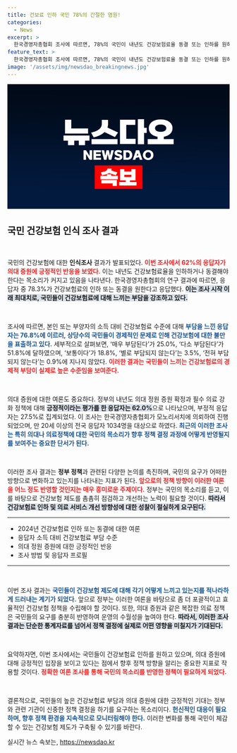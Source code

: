 ```yaml
---
title: 건보료 인하 국민 78%의 간절한 염원!
categories:
  - News
excerpt: >
  한국경영자총협회 조사에 따르면, 78%의 국민이 내년도 건강보험료율 동결 또는 인하를 원하며, 62%는 의대 증원에 긍정적입니다. 건강보험 부담을 느끼는 시민의 목소리를 담은 이번 결과는 국민의 요구가 무엇인지 명확히 보여줍니다.
feature_text: >
  한국경영자총협회 조사에 따르면, 78%의 국민이 내년도 건강보험료율 동결 또는 인하를 원하며, 62%는 의대 증원에 긍정적입니다. 건강보험 부담을 느끼는 시민의 목소리를 담은 이번 결과는 국민의 요구가 무엇인지 명확히 보여줍니다.
image: '/assets/img/newsdao_breakingnews.jpg'
---
```


<p><img src="/assets/img/newsdao_breakingnews.jpg" alt="pcversion 속보" /></p>

<h2 data-ke-size="size26">국민 건강보험 인식 조사 결과</h2>

<p data-ke-size="size16">&nbsp;</p>

<p>국민의 건강보험에 대한 <b>인식조사</b> 결과가 발표되었다. <b><span style="color: #ee2323;">이번 조사에서 62%의 응답자가 의대 증원에 긍정적인 반응을 보였다.</span></b> 이는 내년도 건강보험료율을 인하하거나 동결해야 한다는 목소리가 커지고 있음을 나타낸다. 한국경영자총협회의 연구 결과에 따르면, 응답자 중 78.3%가 건강보험료의 인하 또는 동결을 원한다고 응답했다. <b><span style="background-color: #21538527;">이는 조사 시작 이래 최대치로, 국민들이 건강보험료에 대해 느끼는 부담을 강조하고 있다.</span></b> </p>

<p data-ke-size="size16">&nbsp;</p>

<p>조사에 따르면, 본인 또는 부양자의 소득 대비 건강보험료 수준에 대해 <b><span style="color: #1a5490;">부담을 느낀 응답자는 76.8%에 이르러, 상당수의 국민들이 경제적인 문제로 인해 건강보험에 대한 불만을 표출하고 있다.</span></b> 세부적으로 살펴보면, ‘매우 부담된다’가 25.0%, ‘다소 부담된다’가 51.8%에 달하였으며, ‘보통이다’가 18.8%, ‘별로 부담되지 않는다’는 3.5%, ‘전혀 부담되지 않는다’는 0.9%에 지나지 않았다. <b><span style="color: #ee2323;">이러한 결과는 국민들이 느끼는 건강보험료의 경제적 부담이 실제로 높은 수준임을 보여준다.</span></b></p>

<p data-ke-size="size16">&nbsp;</p>

<p>의대 증원에 대한 여론도 중요하다. 정부의 내년도 의대 정원 증원 확정과 필수 의료 강화 정책에 대해 <b><span style="background-color: #21538527;">긍정적이라는 평가를 한 응답자는 62.0%</span></b>으로 나타났으며, 부정적 응답자는 27.5%로 집계되었다. 이 조사는 한국경영자총협회가 모노리서치에 의뢰하여 진행되었으며, 만 20세 이상의 전국 응답자 1034명을 대상으로 하였다. <b><span style="color: #1a5490;">최근의 이러한 조사는 특히 의대나 의료정책에 대한 국민의 목소리가 향후 정책 결정 과정에 어떻게 반영될지를 보여주는 중요한 단서가 된다.</span></b></p>

<p data-ke-size="size16">&nbsp;</p>

<p>이러한 조사 결과는 <b>정부 정책</b>과 관련된 다양한 논의를 촉진하며, 국민의 요구가 어떠한 방향으로 변화하고 있는지를 나타내는 지표가 된다. <b><span style="color: #ee2323;">앞으로의 정책 방향이 이러한 여론을 어느 정도 반영할 것인지는 매우 흥미로운 주제이다.</span></b> 정부는 국민의 목소리를 듣고, 이를 바탕으로 건강보험 제도를 촘촘히 점검하고 개선하는 노력이 필요할 것이다. <b><span style="background-color: #21538527;">따라서 건강보험료 인하 및 의료 서비스 개선 방향성에 대한 성찰이 절실하게 요구된다.</span></b></p>

<hr>

<ul>
    <li>2024년 건강보험료 인하 또는 동결에 대한 여론</li>
    <li>응답자 소득 대비 건강보험료 부담 수준</li>
    <li>의대 정원 증원에 대한 긍정적인 반응</li>
    <li>조사 방법 및 응답자 프로필</li>
</ul> 

<hr>

<p data-ke-size="size16">&nbsp;</p>

<p>이번 조사 결과는 <b><span style="color: #1a5490;">국민들이 건강보험 제도에 대해 각기 어떻게 느끼고 있는지를 적나라하게 드러내는 계기가 되었다.</span></b> 앞으로 정부는 이러한 여론을 바탕으로 좀 더 포괄적이고 효율적인 건강보험 정책을 수립해야 할 것이다. 또한, 의대 증원과 같은 복잡한 의료 정책은 국민들의 요구를 충분히 반영하여 운영의 수월성을 높여야 한다. <b><span style="background-color: #21538527;">따라서, 이러한 조사 결과는 단순한 통계자료를 넘어서 정책 결정에 실제로 어떤 영향을 미칠지가 기대된다.</span></b></p>

<p data-ke-size="size16">&nbsp;</p>

<p>요약하자면, 이번 조사에서는 국민들이 건강보험료 인하를 원하고 있으며, 의대 증원에 대해 긍정적인 입장을 보이고 있다는 점에서 향후 정책 방향을 알리는 중요한 지표로 작용할 것이다. <b><span style="color: #ee2323;">정확한 여론 조사를 통해 국민의 목소리를 반영한 정책이 필요하게 되었다.</span></b> </p>

<p data-ke-size="size16">&nbsp;</p>

<p>결론적으로, 국민들의 높은 건강보험료 부담과 의대 증원에 대한 긍정적인 기대는 정부와 관련 기관이 신중한 정책 결정을 하기를 요구하는 목소리이다. <b><span style="color: #1a5490;">헌신적인 대응이 필요하며, 향후 정책 환경을 지속적으로 모니터링해야 한다.</span></b> 이러한 변화를 통해 국민이 체감할 수 있는 건강보험 제도가 구축될 수 있기를 바란다.</p>
실시간 뉴스 속보는, <a href="https://newsdao.kr" rel="dofollow">https://newsdao.kr</a>


